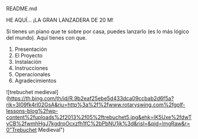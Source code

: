README.md

HE AQUÍ... ¡LA GRAN LANZADERA DE 20 M!

Si tienes un piano que te sobre por casa, puedes lanzarlo (es lo más lógico del mundo). Aquí tienes con que.

1. Presentación
2. El Proyecto
3. Instalación
4. Instrucciones
5. Operacionales
6. Agradecimientos

![trebuchet medieval](https://th.bing.com/th/id/R.9b2eaf25ebe5d433dca09ccbab2d6f5a?rik=3I09fk4rl02GsA&riu=http%3a%2f%2fwww.rotaryswing.com%2fgolf-lessons-blog%2fwp-content%2fuploads%2f2013%2f05%2ftrebuchet5.jpg&ehk=lK5Uxe%2fdwTvCB%2fwmhHgJ7kgdrpOcxzfh1fC%2bPbNU1jk%3d&risl=&pid=ImgRaw&r=0"Trebuchet Medieval")
